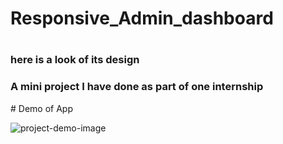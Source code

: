 # <h1> Responsive_Admin_dashboard<h1>
<h3>here is a look of its design</h3>
<h3> A mini project I have done as part of one internship</h3>
  # Demo of App

 
![project-demo-image](https://github.com/Ankita-8/Responsive_Admin_dashboard/assets/105696384/0022b7c6-36ea-4636-9ac7-1f149d925c20)

